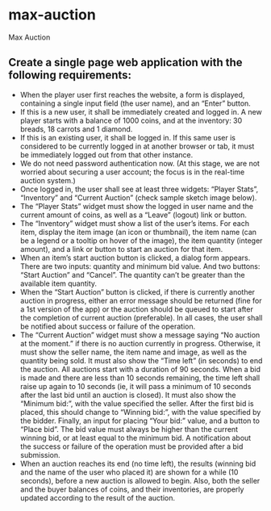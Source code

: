 # max-auction
Max Auction

## Create a single page web application with the following requirements:
* When the player user first reaches the website, a form is displayed, containing a single input field (the user name), and an “Enter” button.
* If this is a new user, it shall be immediately created and logged in. A new player starts with a balance of 1000 coins, and at the inventory: 30 breads, 18 carrots and 1 diamond.
* If this is an existing user, it shall be logged in. If this same user is considered to be currently logged in at another browser or tab, it must be immediately logged out from that other instance.
* We do not need password authentication now. (At this stage, we are not worried about securing a user account; the focus is in the real-time auction system.)
* Once logged in, the user shall see at least three widgets: “Player Stats”, “Inventory” and “Current Auction” (check sample sketch image below).
* The “Player Stats” widget must show the logged in user name and the current amount of coins, as well as a “Leave” (logout) link or button.
* The “Inventory” widget must show a list of the user’s items. For each item, display the item image (an icon or thumbnail), the item name (can be a legend or a tooltip on hover of the image), the item quantity (integer amount), and a link or button to start an auction for that item.
* When an item’s start auction button is clicked, a dialog form appears. There are two inputs: quantity and minimum bid value. And two buttons: “Start Auction” and “Cancel”. The quantity can’t be greater than the available item quantity.
* When the “Start Auction” button is clicked, if there is currently another auction in progress, either an error message should be returned (fine for a 1st version of the app) or the auction should be queued to start after the completion of current auction (preferable). In all cases, the user shall be notified about success or failure of the operation.
* The “Current Auction” widget must show a message saying “No auction at the moment.” if there is no auction currently in progress. Otherwise, it must show the seller name, the item name and image, as well as the quantity being sold. It must also show the “Time left” (in seconds) to end the auction. All auctions start with a duration of 90 seconds. When a bid is made and there are less than 10 seconds remaining, the time left shall raise up again to 10 seconds (ie, it will pass a minimum of 10 seconds after the last bid until an auction is closed). It must also show the “Minimum bid:”, with the value specified the seller. After the first bid is placed, this should change to “Winning bid:”, with the value specified by the bidder. Finally, an input for placing “Your bid:” value, and a button to “Place bid”. The bid value must always be higher than the current winning bid, or at least equal to the minimum bid. A notification about the success or failure of the operation must be provided after a bid submission.
* When an auction reaches its end (no time left), the results (winning bid and the name of the user who placed it) are shown for a while (10 seconds), before a new auction is allowed to begin. Also, both the seller and the buyer balances of coins, and their inventories, are properly updated according to the result of the auction.
